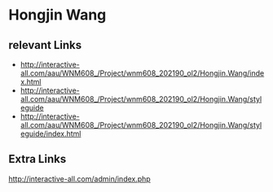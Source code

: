 # Hongjin Wang

## relevant Links
- http://interactive-all.com/aau/WNM608_/Project/wnm608_202190_ol2/Hongjin.Wang/index.html
- http://interactive-all.com/aau/WNM608_/Project/wnm608_202190_ol2/Hongjin.Wang/styleguide
- http://interactive-all.com/aau/WNM608_/Project/wnm608_202190_ol2/Hongjin.Wang/styleguide/index.html


## Extra Links
http://interactive-all.com/admin/index.php